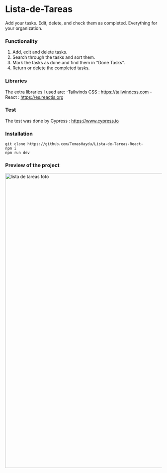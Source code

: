 # Lista-de-Tareas

Add your tasks. Edit, delete, and check them as completed. Everything for your organization.

### Functionality
1. Add, edit and delete tasks.
2. Search through the tasks and sort them.
3. Mark the tasks as done and find them in "Done Tasks".
4. Return or delete the completed tasks.

### Libraries

The extra libraries I used are:
	-Tailwinds CSS : https://tailwindcss.com
	-React : https://es.reactjs.org

### Test
The test was done by Cypress : https://www.cypress.io

### Installation

	git clone https://github.com/TomasHaydu/Lista-de-Tareas-React-
	npm i
	npm run dev

### Preview of the project

<img width="946" alt="lista de tareas foto" src="https://user-images.githubusercontent.com/103974880/218334818-04e7d62e-fea0-4d81-80a5-fcc7252ab200.png">
